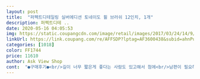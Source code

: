 ```yaml
---
layout: post 
title:  "퍼펙트디테일링 실버에디션 토네이도 휠 브러쉬 12인치, 1개" 
description: 퍼펙트디테 ..
date: 2020-05-16 04:05:53 
img: https://static.coupangcdn.com/image/retail/images/2017/03/24/14/9/28a97082-936e-4420-a3e7-b80153977a8e.jpg 
linkUrl: https://link.coupang.com/re/AFFSDP?lptag=AF3600438&subid=ahnPublicAsk&pageKey=17764506&itemId=71280881&vendorItemId=3115121772&traceid=V0-113-eb010b1bd2910e9d 
categories: [1018] 
color: FF1744 
price: 11610 
author: Ask View Shop 
cont:  "●구매후기●<br/>길이 너무 짧은게 좋다는 사람도 있고해서 첨에<br/>남편이 필요하대서 구매했는데<br/>너무 좋다고하네용ㅎㅎ<br/>물어보고 샀는데 불편하더라고요 그래서  추가로 내렸어요 ㅋㅋㅋ 딱 휠 구석까지 후다닥 가능합니다<br/>미트랑 깔맞춤 구매 ㅋㅋㅋㅋㅋ<br/>세차 물뿌리고<br/>저렴하고 사람들 많이 쓰는 이유가 있었네요<br/>정말 좋아요<br/>중입니다<br/>초보 요즘 날도 더운데 세차장 가는 줄거움을 알아가는<br/>폼뿌리고 대기시간에<br/>휠 닦음 좋아요!<br/>" 
---
```

